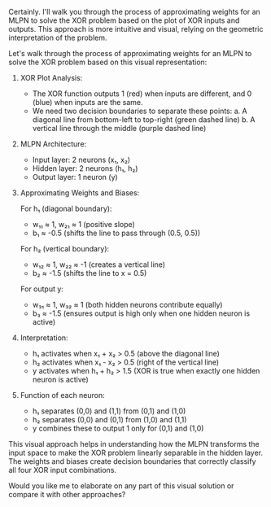 Certainly. I'll walk you through the process of approximating weights for an MLPN to solve the XOR problem based on the plot of XOR inputs and outputs. This approach is more intuitive and visual, relying on the geometric interpretation of the problem.



Let's walk through the process of approximating weights for an MLPN to solve the XOR problem based on this visual representation:

1. XOR Plot Analysis:
   - The XOR function outputs 1 (red) when inputs are different, and 0 (blue) when inputs are the same.
   - We need two decision boundaries to separate these points:
     a. A diagonal line from bottom-left to top-right (green dashed line)
     b. A vertical line through the middle (purple dashed line)

2. MLPN Architecture:
   - Input layer: 2 neurons (x₁, x₂)
   - Hidden layer: 2 neurons (h₁, h₂)
   - Output layer: 1 neuron (y)

3. Approximating Weights and Biases:

   For h₁ (diagonal boundary):
   - w₁₁ ≈ 1, w₂₁ ≈ 1 (positive slope)
   - b₁ ≈ -0.5 (shifts the line to pass through (0.5, 0.5))

   For h₂ (vertical boundary):
   - w₁₂ ≈ 1, w₂₂ ≈ -1 (creates a vertical line)
   - b₂ ≈ -1.5 (shifts the line to x = 0.5)

   For output y:
   - w₃₁ ≈ 1, w₃₂ ≈ 1 (both hidden neurons contribute equally)
   - b₃ ≈ -1.5 (ensures output is high only when one hidden neuron is active)

4. Interpretation:
   - h₁ activates when x₁ + x₂ > 0.5 (above the diagonal line)
   - h₂ activates when x₁ - x₂ > 0.5 (right of the vertical line)
   - y activates when h₁ + h₂ > 1.5 (XOR is true when exactly one hidden neuron is active)

5. Function of each neuron:
   - h₁ separates (0,0) and (1,1) from (0,1) and (1,0)
   - h₂ separates (0,0) and (0,1) from (1,0) and (1,1)
   - y combines these to output 1 only for (0,1) and (1,0)

This visual approach helps in understanding how the MLPN transforms the input space to make the XOR problem linearly separable in the hidden layer. The weights and biases create decision boundaries that correctly classify all four XOR input combinations.

Would you like me to elaborate on any part of this visual solution or compare it with other approaches?